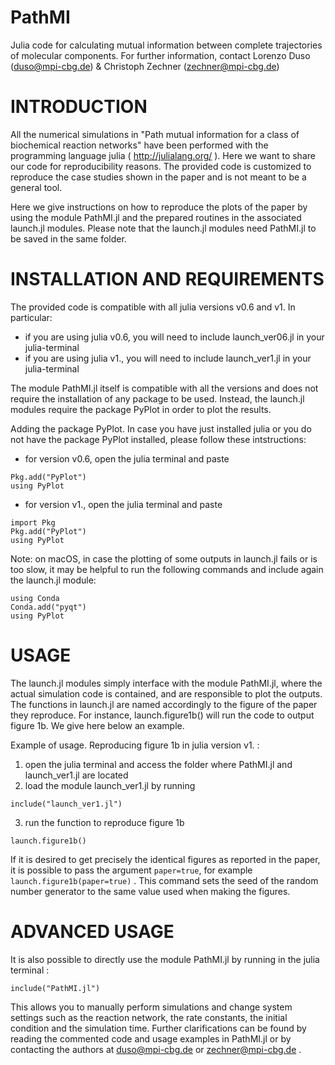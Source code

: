 # PathMI
Julia code for calculating mutual information between complete trajectories of molecular components.
For further information, contact Lorenzo Duso (duso@mpi-cbg.de) & Christoph Zechner (zechner@mpi-cbg.de)


# INTRODUCTION

All the numerical simulations in "Path mutual information for a class of biochemical reaction networks" have been performed with the programming language julia ( http://julialang.org/ ). Here we want to share our code for reproducibility reasons. The provided code is customized to reproduce the case studies shown in the paper and is not meant to be a general tool.

Here we give instructions on how to reproduce the plots of the paper by using the module PathMI.jl and the prepared routines in the associated launch.jl modules. Please note that the launch.jl modules need PathMI.jl to be saved in the same folder.


# INSTALLATION AND REQUIREMENTS

The provided code is compatible with all julia versions v0.6 and v1. In particular:
- if you are using julia v0.6, you will need to include launch_ver06.jl in your julia-terminal
- if you are using julia v1., you will need to include launch_ver1.jl in your julia-terminal 

The module PathMI.jl itself is compatible with all the versions and does not require the installation of any package to be used. Instead, the launch.jl modules require the package PyPlot in order to plot the results.

Adding the package PyPlot.
In case you have just installed julia or you do not have the package PyPlot installed, please follow these intstructions:

- for version v0.6, open the julia terminal and paste
```
Pkg.add("PyPlot")
using PyPlot
```

- for version v1., open the julia terminal and paste
```
import Pkg
Pkg.add("PyPlot")
using PyPlot
```
 
Note: on macOS, in case the plotting of some outputs in launch.jl fails or is too slow, it may be helpful to run the following commands and include again the launch.jl module:
```
using Conda
Conda.add("pyqt")
using PyPlot
```


# USAGE

The launch.jl modules simply interface with the module PathMI.jl, where the actual simulation code is contained, and are responsible to plot the outputs. The functions in launch.jl are named accordingly to the figure of the paper they reproduce. For instance, launch.figure1b() will run the code to output figure 1b. We give here below an example.

Example of usage. Reproducing figure 1b in julia version v1. :  
1) open the julia terminal and access the folder where PathMI.jl and launch_ver1.jl are located
2) load the module launch_ver1.jl by running
```
include("launch_ver1.jl")
```
3) run the function to reproduce figure 1b
```
launch.figure1b()
```

If it is desired to get precisely the identical figures as reported in the paper, it is possible to pass the argument ``` paper=true ```, for example ```launch.figure1b(paper=true)``` . This command sets the seed of the random number generator to the same value used when making the figures.

# ADVANCED USAGE

It is also possible to directly use the module PathMI.jl by running in the julia terminal :
```
include("PathMI.jl")
```
This allows you to manually perform simulations and change system settings such as the reaction network, the rate constants, the initial condition and the simulation time. Further clarifications can be found by reading the commented code and usage examples in PathMI.jl or by contacting the authors at duso@mpi-cbg.de or zechner@mpi-cbg.de . 



